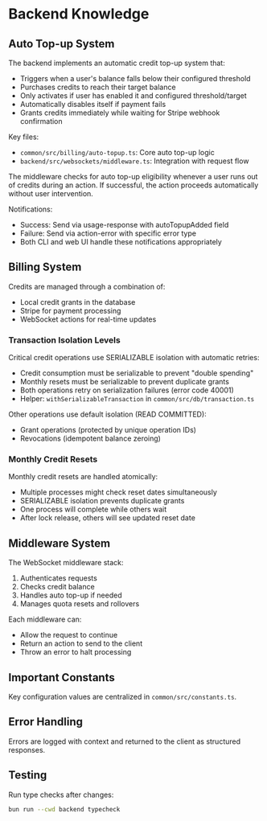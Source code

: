# Backend Knowledge

## Auto Top-up System

The backend implements an automatic credit top-up system that:
- Triggers when a user's balance falls below their configured threshold
- Purchases credits to reach their target balance
- Only activates if user has enabled it and configured threshold/target
- Automatically disables itself if payment fails
- Grants credits immediately while waiting for Stripe webhook confirmation

Key files:
- `common/src/billing/auto-topup.ts`: Core auto top-up logic
- `backend/src/websockets/middleware.ts`: Integration with request flow

The middleware checks for auto top-up eligibility whenever a user runs out of credits during an action. If successful, the action proceeds automatically without user intervention.

Notifications:
- Success: Send via usage-response with autoTopupAdded field
- Failure: Send via action-error with specific error type
- Both CLI and web UI handle these notifications appropriately

## Billing System

Credits are managed through a combination of:
- Local credit grants in the database
- Stripe for payment processing
- WebSocket actions for real-time updates

### Transaction Isolation Levels

Critical credit operations use SERIALIZABLE isolation with automatic retries:
- Credit consumption must be serializable to prevent "double spending"
- Monthly resets must be serializable to prevent duplicate grants
- Both operations retry on serialization failures (error code 40001)
- Helper: `withSerializableTransaction` in `common/src/db/transaction.ts`

Other operations use default isolation (READ COMMITTED):
- Grant operations (protected by unique operation IDs)
- Revocations (idempotent balance zeroing)

### Monthly Credit Resets

Monthly credit resets are handled atomically:
- Multiple processes might check reset dates simultaneously
- SERIALIZABLE isolation prevents duplicate grants
- One process will complete while others wait
- After lock release, others will see updated reset date

## Middleware System

The WebSocket middleware stack:
1. Authenticates requests
2. Checks credit balance
3. Handles auto top-up if needed
4. Manages quota resets and rollovers

Each middleware can:
- Allow the request to continue
- Return an action to send to the client
- Throw an error to halt processing

## Important Constants

Key configuration values are centralized in `common/src/constants.ts`.

## Error Handling

Errors are logged with context and returned to the client as structured responses.

## Testing

Run type checks after changes:
```bash
bun run --cwd backend typecheck
```
